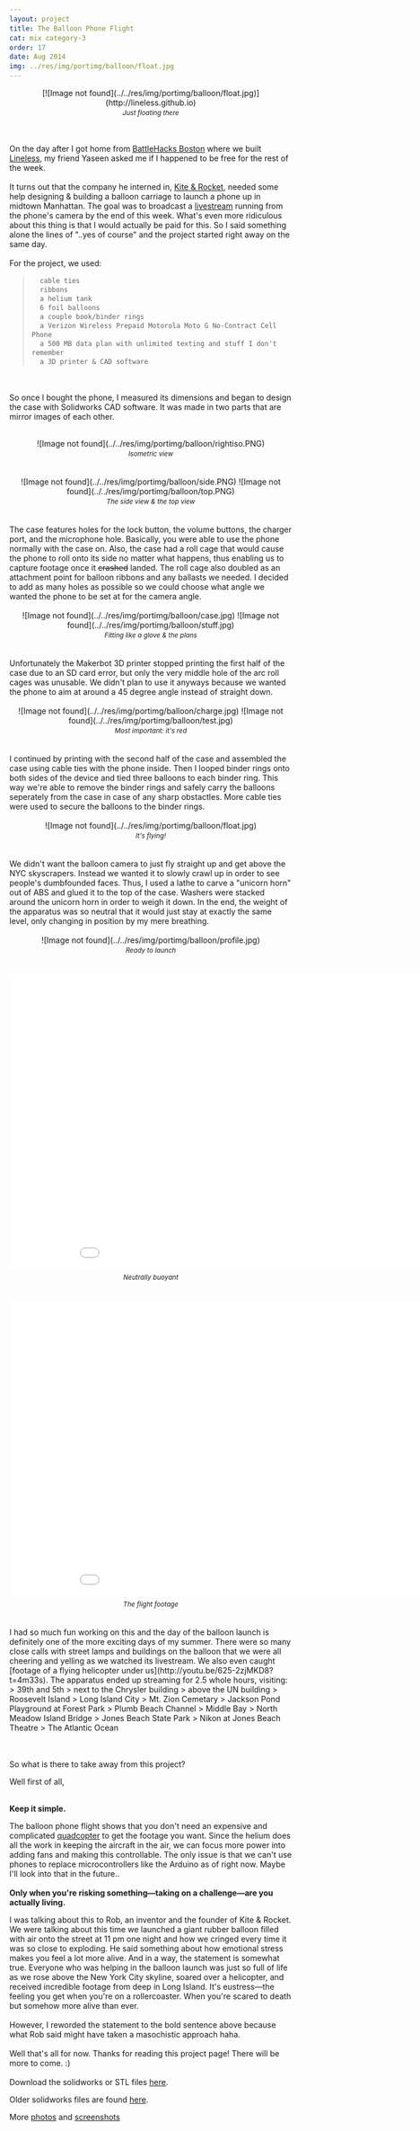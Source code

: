```yaml
---
layout: project
title: The Balloon Phone Flight
cat: mix category-3
order: 17
date: Aug 2014
img: ../res/img/portimg/balloon/float.jpg
---
```


<center>[![Image not found](../../res/img/portimg/balloon/float.jpg)](http://lineless.github.io)<br>
<small><i>Just floating there</i></small></center><br><br>

On the day after I got home from [BattleHacks Boston](https://2014.battlehack.org/boston) where we built [Lineless](http://devchuk.github.io/portfolio/software/lineless.html), my friend Yaseen asked me if I happened to be free for the rest of the week.
<br><br>
It turns out that the company he interned in, [Kite & Rocket](http://kiteandrocket.com/), needed some help designing & building a balloon carriage to launch a phone up in midtown Manhattan. The goal was to broadcast a [livestream](http://www.ustream.tv/channel/kite-and-rocket) running from the phone's camera by the end of this week. What's even more ridiculous about this thing is that I would actually be paid for this. So I said something alone the lines of "..yes of course" and the project started right away on the same day.
<br><br>
For the project, we used:

>		cable ties
>		ribbons
>		a helium tank
>		6 foil balloons
>		a couple book/binder rings
>		a Verizon Wireless Prepaid Motorola Moto G No-Contract Cell Phone
>		a 500 MB data plan with unlimited texting and stuff I don't remember
>		a 3D printer & CAD software

<br><br>
So once I bought the phone, I measured its dimensions and began to design the case with Solidworks CAD software. It was made in two parts that are mirror images of each other.
<br>
<br>
<center>![Image not found](../../res/img/portimg/balloon/rightiso.PNG)<br>
<small><i>Isometric view</i></small></center>
<br>
<br>
<center>![Image not found](../../res/img/portimg/balloon/side.PNG)
		![Image not found](../../res/img/portimg/balloon/top.PNG)<br>
<small><i>The side view & the top view</i></small></center>
<br>
<br>
The case features holes for the lock button, the volume buttons, the charger port, and the microphone hole. Basically, you were able to use the phone normally with the case on. Also, the case had a roll cage that would cause the phone to roll onto its side no matter what happens, thus enabling us to capture footage once it <del>crashed</del> landed. The roll cage also doubled as an attachment point for balloon ribbons and any ballasts we needed. I decided to add as many holes as possible so we could choose what angle we wanted the phone to be set at for the camera angle.
<br>
<br>
<center>![Image not found](../../res/img/portimg/balloon/case.jpg)
		![Image not found](../../res/img/portimg/balloon/stuff.jpg)<br>
<small><i>Fitting like a glove & the plans</i></small></center>
<br>
<br>
Unfortunately the Makerbot 3D printer stopped printing the first half of the case due to an SD card error, but only the very middle hole of the arc roll cages was unusable. We didn't plan to use it anyways because we wanted the phone to aim at around a 45 degree angle instead of straight down.
<br>
<br>
<center>![Image not found](../../res/img/portimg/balloon/charge.jpg)
		![Image not found](../../res/img/portimg/balloon/test.jpg)<br>
<small><i>Most important: it's red</i></small></center>
<br>
<br>
I continued by printing with the second half of the case and assembled the case using cable ties with the phone inside. Then I looped binder rings onto both sides of the device and tied three balloons to each binder ring. This way we're able to remove the binder rings and safely carry the balloons seperately from the case in case of any sharp obstactles. More cable ties were used to secure the balloons to the binder rings.
<br>
<br>
<center>![Image not found](../../res/img/portimg/balloon/float.jpg)<br>
<small><i>It's flying!</i></small></center>
<br>
<br>
We didn't want the balloon camera to just fly straight up and get above the NYC skyscrapers. Instead we wanted it to slowly crawl up in order to see people's dumbfounded faces. Thus, I used a lathe to carve a "unicorn horn" out of ABS and glued it to the top of the case. Washers were stacked around the unicorn horn in order to weigh it down. In the end, the weight of the apparatus was so neutral that it would just stay at exactly the same level, only changing in position by my mere breathing.
<br>
<br>
<center>![Image not found](../../res/img/portimg/balloon/profile.jpg)<br>
<small><i>Ready to launch</i></small></center>
<br>
<br>
<center><iframe width="939" height="528" src="//www.youtube.com/embed/QpypTcLjnKs?rel=0" frameborder="0" allowfullscreen></iframe><br>
<small><i>Neutrally buoyant</i></small></center>
<br>
<br>
<center><iframe width="939" height="528" src="//www.youtube.com/embed/625-2zjMKD8?rel=0" frameborder="0" allowfullscreen></iframe><br>
<small><i>The flight footage</i></small></center>
<br><br>
I had so much fun working on this and the day of the balloon launch is definitely one of the more exciting days of my summer. There were so many close calls with street lamps and buildings on the balloon that we were all cheering and yelling as we watched its livestream. We also even caught [footage of a flying helicopter under us](http://youtu.be/625-2zjMKD8?t=4m33s). The apparatus ended up streaming for 2.5 whole hours, visiting:
>		39th and 5th
>		next to the Chrysler building
>		above the UN building
>		Roosevelt Island
>		Long Island City
>		Mt. Zion Cemetary
>		Jackson Pond Playground at Forest Park
>		Plumb Beach Channel
>		Middle Bay
>		North Meadow Island Bridge
>		Jones Beach State Park
>		Nikon at Jones Beach Theatre
>		The Atlantic Ocean

<br><br>
So what is there to take away from this project?

Well first of all,<br><br>

<b>Keep it simple.</b>

The balloon phone flight shows that you don't need an expensive and complicated [quadcopter](http://devchuk.github.io/portfolio/hardware/quadcopter.html) to get the footage you want. Since the helium does all the work in keeping the aircraft in the air, we can focus more power into adding fans and making this controllable. The only issue is that we can't use phones to replace microcontrollers like the Arduino as of right now. Maybe I'll look into that in the future..
<br><br>
<b>Only when you're risking something&mdash;taking on a challenge&mdash;are you actually living.</b>

I was talking about this to Rob, an inventor and the founder of Kite & Rocket. We were talking about this time we launched a giant rubber balloon filled with air onto the street at 11 pm one night and how we cringed every time it was so close to exploding. He said something about how emotional stress makes you feel a lot more alive. And in a way, the statement is somewhat true. Everyone who was helping in the balloon launch was just so full of life as we rose above the New York City skyline, soared over a helicopter, and received incredible footage from deep in Long Island. It's eustress&mdash;the feeling you get when you're on a rollercoaster. When you're scared to death but somehow more alive than ever.
<br><br>
However, I reworded the statement to the bold sentence above because what Rob said might have taken a masochistic approach haha.
<br><br>
Well that's all for now. Thanks for reading this project page! There will be more to come. :)
<br><br>
Download the solidworks or STL files [here](https://drive.google.com/folderview?id=0B_RTwatU12PgR2NjdXJ6UDdBODQ&usp=sharing).

Older solidworks files are found [here](https://drive.google.com/folderview?id=0B_RTwatU12PgY2I3NWpZN1B4NDQ&usp=sharing).

More [photos](https://drive.google.com/folderview?id=0B_RTwatU12PgZi15UUJXdmJuUHc&usp=sharing) and [screenshots](https://drive.google.com/folderview?id=0B_RTwatU12PgdHMzeFdvX2R5Skk&usp=sharing)
